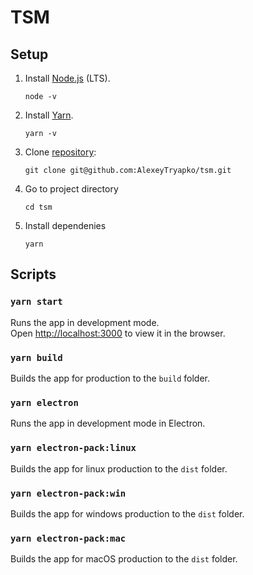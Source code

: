 # TSM

## Setup

1. Install [Node.js](https://nodejs.org/en/ 'Node.js') (LTS).
    ```
    node -v
    ```
2. Install [Yarn](https://yarnpkg.com/).
    ```
    yarn -v
    ```
3. Clone [repository](https://github.com/AlexeyTryapko/tsm):
    ```
    git clone git@github.com:AlexeyTryapko/tsm.git
    ```
4. Go to project directory
    ```
    cd tsm
    ```
5. Install dependenies
    ```
    yarn
    ```

## Scripts

### `yarn start`

Runs the app in development mode.<br>
Open [http://localhost:3000](http://localhost:3000) to view it in the browser.

### `yarn build`

Builds the app for production to the `build` folder.

### `yarn electron`

Runs the app in development mode in Electron.

### `yarn electron-pack:linux`

Builds the app for linux production to the `dist` folder.

### `yarn electron-pack:win`

Builds the app for windows production to the `dist` folder.

### `yarn electron-pack:mac`

Builds the app for macOS production to the `dist` folder.

